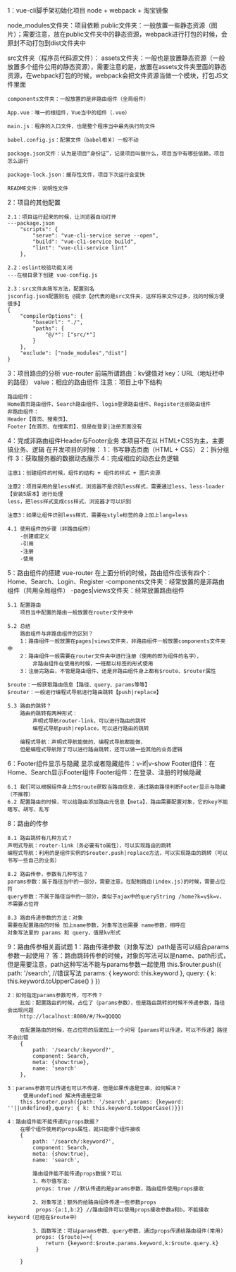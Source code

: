 1：vue-cli脚手架初始化项目
node + webpack + 淘宝镜像

node_modules文件夹：项目依赖
public文件夹：一般放置一些静态资源（图片）；需要注意，放在public文件夹中的静态资源，webpack进行打包的时候，会原封不动打包到dist文件夹中

src文件夹（程序员代码源文件）：
    assets文件夹：一般也是放置静态资源（一般放置多个组件公用的静态资源），需要注意的是，放置在assets文件夹里面的静态资源，在webpack打包的时候，webpack会把文件资源当做一个模块，打包JS文件里面

    components文件夹：一般放置的是非路由组件（全局组件）

    App.vue：唯一的根组件，Vue当中的组件（.vue）

    main.js：程序的入口文件，也是整个程序当中最先执行的文件

    babel.config.js：配置文件（babel相关）一般不动

    package.json文件：认为是项目“身份证”，记录项目叫做什么，项目当中有哪些依赖，项目怎么运行

    package-lock.json：缓存性文件，项目下次运行会变快

    README文件：说明性文件

2：项目的其他配置

    2.1：项目运行起来的时候，让浏览器自动打开
    ---package.json
        "scripts": {
            "serve": "vue-cli-service serve --open",
            "build": "vue-cli-service build",
            "lint": "vue-cli-service lint"
        },

    2.2：eslint校验功能关闭
    ---在根目录下创建 vue-config.js

    2.3：src文件夹简写方法，配置别名
    jsconfig.json配置别名 @提示【@代表的是src文件夹，这样将来文件过多，找的时候方便很多】
    {
        "compilerOptions": {
            "baseUrl": "./",
            "paths": {
                "@/*": ["src/*"]
            }
        },
        "exclude": ["node_modules","dist"]
    }

3：项目路由的分析
    vue-router
    前端所谓路由：kv键值对
    key：URL（地址栏中的路径）
    value：相应的路由组件
    注意：项目上中下结构

    路由组件：
    Home首页路由组件、Search路由组件、login登录路由组件、Register注册路由组件
    非路由组件：
    Header【首页、搜索页】、
    Footer【在首页、在搜索页】，但是在登录|注册页面没有

4：完成非路由组件Header与Footer业务
    本项目不在以 HTML+CSS为主，主要搞业务、逻辑
    在开发项目的时候：
    1：书写静态页面（HTML + CSS）
    2：拆分组件
    3：获取服务器的数据动态展示
    4：完成相应的动态业务逻辑

    注意1：创建组件的时候，组件的结构 + 组件的样式 + 图片资源

    注意2：项目采用的是less样式，浏览器不是识别less样式，需要通过less、less-loader【安装5版本】进行处理
    less，把less样式变成css样式，浏览器才可以识别

    注意3：如果让组件识别less样式，需要在style标签的身上加上lang=less

    4.1 使用组件的步骤（非路由组件）
        -创建或定义
        -引用
        -注册
        -使用

5：路由组件的搭建
    vue-router
    在上面分析的时候，路由组件应该有四个：Home、Search、Login、Register
    -components文件夹：经常放置的是非路由组件（共用全局组件）
    -pages|views文件夹：经常放置路由组件

    5.1 配置路由
        项目当中配置的路由一般放置在router文件夹中

    5.2 总结
        路由组件与非路由组件的区别？
        1：路由组件一般放置在pages|views文件夹，非路由组件一般放置components文件夹中
        2：路由组件一般需要在router文件夹中进行注册（使用的即为组件的名字），
            非路由组件在使用的时候，一班都以标签的形式使用
        3：注册完路由，不管是路由组件、还是非路由组件身上都有$route、$router属性

    $route：一般获取路由信息【路径、query、params等等】
    $router：一般进行编程式导航进行路由跳转【push|replace】

    5.3 路由的跳转？
        路由的跳转有两种形式：
            声明式导航router-link，可以进行路由的跳转
            编程式导航push|replace，可以进行路由的跳转
        
        编程式导航：声明式导航能做的，编程式导航都能做，
        但是编程式导航除了可以进行路由跳转，还可以做一些其他的业务逻辑

6：Footer组件显示与隐藏
    显示或者隐藏组件：v-if|v-show
    Footer组件：在Home、Search显示Footer组件
    Footer组件：在登录、注册的时候隐藏 

    6.1 我们可以根据组件身上的$route获取当路由信息，通过路由路径判断Footer显示与隐藏（不推荐）
    6.2 配置路由的时候，可以给路由添加路由元信息【meta】，路由需要配置对象，它的key不能瞎写、胡写、乱写

8：路由的传参

    8.1 路由跳转有几种方式？   
    声明式导航：router-link（务必要有to属性），可以实现路由的跳转
    编程式导航：利用的是组件实例的$router.push|replace方法，可以实现路由的跳转（可以书写一些自己的业务）

    8.2 路由传参，参数有几种写法？
    params参数：属于路径当中的一部分，需要注意，在配制路由(index.js)的时候，需要占位符
    query参数：不属于路径当中的一部分，类似于ajax中的queryString /home?k=v$k=v，不需要占位符

    8.3 路由传递参数的方法：对象
    需要在配置路由的时候 加上name参数，对象写法也需要 name参数，相呼应
    对象写法里的 params 和 query，值是kv形式

9：路由传参相关面试题
    1：路由传递参数（对象写法）path是否可以结合params参数一起使用？
        答：路由跳转传参的时候，对象的写法可以是name、path形式，但是需要注意，path这种写法不能与params参数一起使用
        this.$router.push({
            path: '/search', //错误写法
            params: {
              keyword: this.keyword
            },
            query: {
              k: this.keyword.toUpperCase()
            }
        })

    2：如何指定params参数可传，可不传？
        比如：配置路由的时候，占位了（params参数），但是路由跳转的时候不传递参数，路径会出现问题
        http://localhost:8080/#/?k=QQQQQ

        在配置路由的时候，在占位符的后面加上一个问号【params可以传递，可以不传递】路径不会出错  
        {
            path: '/search/:keyword?',
            component: Search,
            meta: {show:true},
            name: 'search'
        },
    
    3：params参数可以传递也可以不传递，但是如果传递是空串，如何解决？
         使用undefined 解决传递是空串
        this.$router.push({path: '/search',params: {keyword: ''||undefined},query: { k: this.keyword.toUpperCase()}})

    4：路由组件能不能传递片props数据？
        在哪个组件使用的props属性，就只能哪个组件接收
        {
            path: '/search/:keyword?',
            component: Search,
            meta: {show:true},
            name: 'search',

            路由组件能不能传递props数据？可以
            1、布尔值写法:
             props: true //默认传递的是params参数，路由组件使用props接收

            2、对象写法：额外的给路由组件传递一些参数props
             props:{a:1,b:2} //路由组件可以使用props接收参数a和b，不能接收keyword（已经在$route中）

            3、函数写法：可以params参数、query参数，通过props传递给路由组件(常用)
             props: ($route)=>{
                return {keyword:$route.params.keyword,k:$route.query.k}
             }

        }


    
